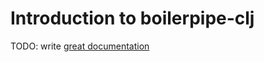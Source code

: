 # Introduction to boilerpipe-clj

TODO: write [great documentation](http://jacobian.org/writing/great-documentation/what-to-write/)

